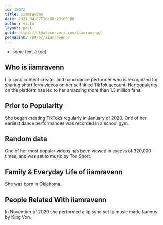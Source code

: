 ```yaml
---
id: 15072
title: iiamravenn
date: 2021-04-07T16:00:23+00:00
author: victor
layout: post
guid: https://ukdataservers.com/iiamravenn/
permalink: /04/07/iiamravenn/
---
```


* some text
{: toc}


## Who is iiamravenn



Lip sync content creator and hand dance performer who is recognized for sharing short form videos on her self titled TikTok account. Her popularity on the platform has led to her amassing more than 1.3 million fans.

                
                
                
## Prior to Popularity



She began creating TikToks regularly in January of 2020. One of her earliest dance performances was recorded in a school gym.

                
                
                
## Random data



One of her most popular videos has been viewed in excess of 320,000 times, and was set to music by Too Short. 

                
                
                
## Family & Everyday Life of iiamravenn



She was born in Oklahoma. 

                
                
                
## People Related With iiamravenn



In November of 2020 she performed a lip sync set to music made famous by King Von. 

                
              
            
          
          
          